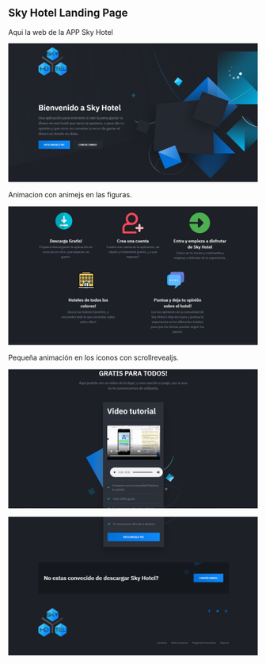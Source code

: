 Sky Hotel Landing Page
------

Aqui la web de la APP Sky Hotel

![Aquí la descripción de la imagen por si no carga](https://github.com/AdrianJimenezMontilla/Sky-Hotel-Landing-Page/blob/master/imagen1/1.png)

Animacion con animejs en las figuras.

![Aquí la descripción de la imagen por si no carga](https://github.com/AdrianJimenezMontilla/Sky-Hotel-Landing-Page/blob/master/imagen1/2.png)

Pequeña animación en los iconos con scrollrevealjs.

![Aquí la descripción de la imagen por si no carga](https://github.com/AdrianJimenezMontilla/Sky-Hotel-Landing-Page/blob/master/imagen1/3.png)

![Aquí la descripción de la imagen por si no carga](https://github.com/AdrianJimenezMontilla/Sky-Hotel-Landing-Page/blob/master/imagen1/4.png)

